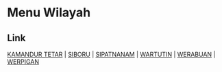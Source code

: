 # Menu Wilayah

## Link

[KAMANDUR TETAR](https://github.com/gigit-pemilu/pemilu-2024-92-papua-barat/tree/main/pilpres/hitung-suara/sub/92-papua-barat/sub/03-fak-fak/sub/11-wartutin/sub/2006-kamandur-tetar)
 | 
[SIBORU](https://github.com/gigit-pemilu/pemilu-2024-92-papua-barat/tree/main/pilpres/hitung-suara/sub/92-papua-barat/sub/03-fak-fak/sub/11-wartutin/sub/2004-siboru)
 | 
[SIPATNANAM](https://github.com/gigit-pemilu/pemilu-2024-92-papua-barat/tree/main/pilpres/hitung-suara/sub/92-papua-barat/sub/03-fak-fak/sub/11-wartutin/sub/2005-sipatnanam)
 | 
[WARTUTIN](https://github.com/gigit-pemilu/pemilu-2024-92-papua-barat/tree/main/pilpres/hitung-suara/sub/92-papua-barat/sub/03-fak-fak/sub/11-wartutin/sub/2003-wartutin)
 | 
[WERABUAN](https://github.com/gigit-pemilu/pemilu-2024-92-papua-barat/tree/main/pilpres/hitung-suara/sub/92-papua-barat/sub/03-fak-fak/sub/11-wartutin/sub/2002-werabuan)
 | 
[WERPIGAN](https://github.com/gigit-pemilu/pemilu-2024-92-papua-barat/tree/main/pilpres/hitung-suara/sub/92-papua-barat/sub/03-fak-fak/sub/11-wartutin/sub/2001-werpigan)

